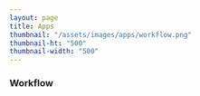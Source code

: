 ```yaml
---
layout: page
title: Apps
thumbnail: "/assets/images/apps/workflow.png"
thumbnail-ht: "500"
thumbnail-width: "500"
---
```

### Workflow
<amp-img src="{{ site.baseurl }}{{ page.thumbnail }}" alt="workflow" height="{{ page.thumbnail-ht }}" width="{{ page.thumbnail-width}}" layout="responsive"></amp-img>
